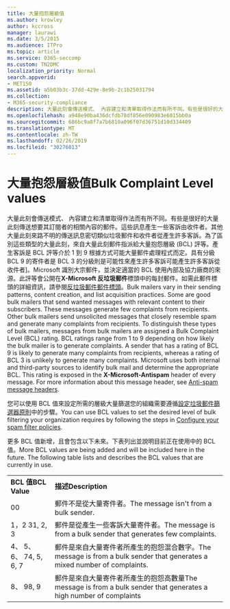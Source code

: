 ```yaml
---
title: 大量抱怨層級值
ms.author: krowley
author: kccross
manager: laurawi
ms.date: 3/5/2015
ms.audience: ITPro
ms.topic: article
ms.service: O365-seccomp
ms.custom: TN2DMC
localization_priority: Normal
search.appverid:
- MET150
ms.assetid: a5b03b3c-37dd-429e-8e9b-2c1b25031794
ms.collection:
- M365-security-compliance
description: 大量此刻會傳送模式、 內容建立和清單取得作法而有所不同。有些是很好的大量此刻傳送想要其訂閱者的相關內容的郵件。這些訊息產生一些客訴由收件者。其他大量此刻來路不明的傳送訊息密切類似垃圾郵件和收件者從產生許多客訴。為了區別這些類型的大量此刻，來自大量此刻郵件指派給大量抱怨層級 (BCL) 評等。產生客訴是 BCL 評等介於 1 到 9 根據方式可能大量郵件處理程式而定。具有分級 BCL 9 的寄件者是 BCL 3 的分級則是可能性來產生許多客訴可能產生許多客訴從收件者]。Microsoft 識別大宗郵件，並決定適當的 BCL 使用內部及協力廠商的來源。此評等會公開在 X-Microsoft 反垃圾郵件標頭中的每封郵件。如需此郵件標頭的詳細資訊，請參閱反垃圾郵件郵件標頭。
ms.openlocfilehash: a948e90ba436dcfdb78df856e090983e6015bb0a
ms.sourcegitcommit: 686bc9a8f7a7b6810a096f07d36751d10d334409
ms.translationtype: MT
ms.contentlocale: zh-TW
ms.lasthandoff: 02/26/2019
ms.locfileid: "30276013"
---
```

# <a name="bulk-complaint-level-values"></a><span data-ttu-id="4fc87-112">大量抱怨層級值</span><span class="sxs-lookup"><span data-stu-id="4fc87-112">Bulk Complaint Level values</span></span>

<span data-ttu-id="4fc87-p102">大量此刻會傳送模式、 內容建立和清單取得作法而有所不同。有些是很好的大量此刻傳送想要其訂閱者的相關內容的郵件。這些訊息產生一些客訴由收件者。其他大量此刻來路不明的傳送訊息密切類似垃圾郵件和收件者從產生許多客訴。為了區別這些類型的大量此刻，來自大量此刻郵件指派給大量抱怨層級 (BCL) 評等。產生客訴是 BCL 評等介於 1 到 9 根據方式可能大量郵件處理程式而定。具有分級 BCL 9 的寄件者是 BCL 3 的分級則是可能性來產生許多客訴可能產生許多客訴從收件者]。Microsoft 識別大宗郵件，並決定適當的 BCL 使用內部及協力廠商的來源。此評等會公開在**X-Microsoft 反垃圾郵件**標頭中的每封郵件。如需此郵件標頭的詳細資訊，請參閱[反垃圾郵件郵件標頭](anti-spam-message-headers.md)。</span><span class="sxs-lookup"><span data-stu-id="4fc87-p102">Bulk mailers vary in their sending patterns, content creation, and list acquisition practices. Some are good bulk mailers that send wanted messages with relevant content to their subscribers. These messages generate few complaints from recipients. Other bulk mailers send unsolicited messages that closely resemble spam and generate many complaints from recipients. To distinguish these types of bulk mailers, messages from bulk mailers are assigned a Bulk Complaint Level (BCL) rating. BCL ratings range from 1 to 9 depending on how likely the bulk mailer is to generate complaints. A sender that has a rating of BCL 9 is likely to generate many complaints from recipients, whereas a rating of BCL 3 is unlikely to generate many complaints. Microsoft uses both internal and third-party sources to identify bulk mail and determine the appropriate BCL. This rating is exposed in the **X-Microsoft-Antispam** header of every message. For more information about this message header, see [Anti-spam message headers](anti-spam-message-headers.md).</span></span> 
  
<span data-ttu-id="4fc87-123">您可以使用 BCL 值來設定所需的層級大量篩選您的組織需要遵循[設定垃圾郵件篩選器原則](configure-your-spam-filter-policies.md)中的步驟。</span><span class="sxs-lookup"><span data-stu-id="4fc87-123">You can use BCL values to set the desired level of bulk filtering your organization requires by following the steps in [Configure your spam filter policies](configure-your-spam-filter-policies.md).</span></span>
  
<span data-ttu-id="4fc87-p103">更多 BCL 值新增，且會包含以下未來。下表列出並說明目前正在使用中的 BCL 值。</span><span class="sxs-lookup"><span data-stu-id="4fc87-p103">More BCL values are being added and will be included here in the future. The following table lists and describes the BCL values that are currently in use.</span></span>
  
|||
|:-----|:-----|
|<span data-ttu-id="4fc87-126">**BCL 值**</span><span class="sxs-lookup"><span data-stu-id="4fc87-126">**BCL Value**</span></span> <br/> |<span data-ttu-id="4fc87-127">**描述**</span><span class="sxs-lookup"><span data-stu-id="4fc87-127">**Description**</span></span> <br/> |
|<span data-ttu-id="4fc87-128">0</span><span class="sxs-lookup"><span data-stu-id="4fc87-128">0</span></span>  <br/> |<span data-ttu-id="4fc87-129">郵件不是從大量寄件者。</span><span class="sxs-lookup"><span data-stu-id="4fc87-129">The message isn't from a bulk sender.</span></span>  <br/> |
|<span data-ttu-id="4fc87-130">1，2 3</span><span class="sxs-lookup"><span data-stu-id="4fc87-130">1, 2, 3</span></span>  <br/> |<span data-ttu-id="4fc87-131">郵件是從產生一些客訴大量寄件者。</span><span class="sxs-lookup"><span data-stu-id="4fc87-131">The message is from a bulk sender that generates few complaints.</span></span>  <br/> |
|<span data-ttu-id="4fc87-132">4、 5、 6、 7</span><span class="sxs-lookup"><span data-stu-id="4fc87-132">4, 5, 6, 7</span></span>  <br/> |<span data-ttu-id="4fc87-133">郵件是來自大量寄件者所產生的抱怨混合數字。</span><span class="sxs-lookup"><span data-stu-id="4fc87-133">The message is from a bulk sender that generates a mixed number of complaints.</span></span>  <br/> |
|<span data-ttu-id="4fc87-134">8、 9</span><span class="sxs-lookup"><span data-stu-id="4fc87-134">8, 9</span></span>  <br/> |<span data-ttu-id="4fc87-135">郵件是來自大量寄件者所產生的抱怨高數量</span><span class="sxs-lookup"><span data-stu-id="4fc87-135">The message is from a bulk sender that generates a high number of complaints</span></span>  <br/> |
   

